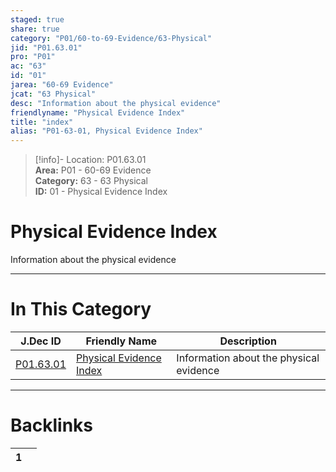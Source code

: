 ```yaml
---  
staged: true  
share: true  
category: "P01/60-to-69-Evidence/63-Physical"  
jid: "P01.63.01"  
pro: "P01"  
ac: "63"  
id: "01"  
jarea: "60-69 Evidence"  
jcat: "63 Physical"  
desc: "Information about the physical evidence"  
friendlyname: "Physical Evidence Index"  
title: "index"  
alias: "P01-63-01, Physical Evidence Index"  
---  
```

>[!info]- Location: P01.63.01  
>**Area:** P01 - 60-69 Evidence  
>**Category:** 63 - 63 Physical  
>**ID:** 01 - Physical Evidence Index  
  
# Physical Evidence Index  
  
Information about the physical evidence  
   
  
  
---  
# In This Category  
  
| J.Dec ID                                                                 | Friendly Name                                                                          | Description                             |  
| ------------------------------------------------------------------------ | -------------------------------------------------------------------------------------- | --------------------------------------- |  
| [P01.63.01](index.md) | [Physical Evidence Index](index.md) | Information about the physical evidence |  
  
  
---  
# Backlinks  
<div><table class="dataview table-view-table"><thead class="table-view-thead"><tr class="table-view-tr-header"><th class="table-view-th"><span></span><span class="dataview small-text">1</span></th><th class="table-view-th"><span></span></th></tr></thead><tbody class="table-view-tbody"></tbody></table></div>